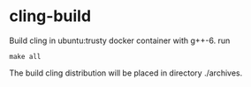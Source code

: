 # cling-build

Build cling in ubuntu:trusty docker container with g++-6. run

    make all

The build cling distribution will be placed in directory ./archives.


